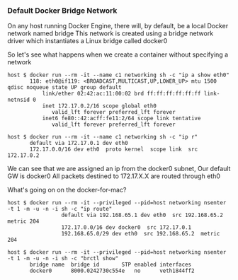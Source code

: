 ### Default Docker Bridge Network
On any host running Docker Engine, there will, by default, be a local Docker network named bridge
This network is created using a bridge network driver which instantiates a Linux bridge called docker0


So let's see what happens when we create a container without specifying a network 
~~~
host $ docker run --rm -it --name c1 networking sh -c "ip a show eth0"
       118: eth0@if119: <BROADCAST,MULTICAST,UP,LOWER_UP> mtu 1500 qdisc noqueue state UP group default
           link/ether 02:42:ac:11:00:02 brd ff:ff:ff:ff:ff:ff link-netnsid 0
           inet 172.17.0.2/16 scope global eth0
              valid_lft forever preferred_lft forever
           inet6 fe80::42:acff:fe11:2/64 scope link tentative
              valid_lft forever preferred_lft forever

host $ docker run --rm -it --name c1 networking sh -c "ip r"
       default via 172.17.0.1 dev eth0
       172.17.0.0/16 dev eth0  proto kernel  scope link  src 172.17.0.2
~~~

We can see that we are assigned an ip from the docker0 subnet, 
Our default GW is docker0
All packets destined to 172.17.X.X are routed through eth0


What's going on on the docker-for-mac? 

~~~
host $ docker run --rm -it --privileged --pid=host networking nsenter -t 1 -m -u -n -i sh -c "ip route"
                 default via 192.168.65.1 dev eth0  src 192.168.65.2  metric 204
                 172.17.0.0/16 dev docker0  src 172.17.0.1
                 192.168.65.0/29 dev eth0  src 192.168.65.2  metric 204

host $ docker run --rm -it --privileged --pid=host networking nsenter -t 1 -m -u -n -i sh -c "brctl show"
       bridge name	bridge id		STP enabled	interfaces
       docker0		8000.0242730c554e	no		veth1844ff2
~~~



